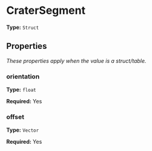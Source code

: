 # CraterSegment

**Type:** `Struct`

## Properties

*These properties apply when the value is a struct/table.*

### orientation

**Type:** `float`

**Required:** Yes

### offset

**Type:** `Vector`

**Required:** Yes


